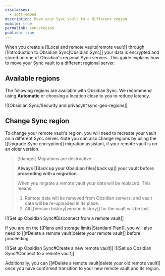 ```yaml
---
cssclasses:
  - soft-embed
description: Move your Sync vault to a different region.
mobile: true
permalink: sync/region
publish: true
---
```

When you create a [[Local and remote vaults|remote vault]] through [[Introduction to Obsidian Sync|Obsidian Sync]] your data is encrypted and stored on one of Obsidian's regional Sync servers. This guide explains how to move your Sync vault to a different regional server.

## Available regions

The following regions are available with Obsidian Sync. We recommend using **Automatic** or choosing a location close to you to reduce latency.

![[Obsidian Sync/Security and privacy#^sync-geo-regions]]

## Change Sync region

To change your remote vault's region, you will need to recreate your vault on a different Sync server. Note you can also change regions by using the [[Upgrade Sync encryption]] migration assistant, if your remote vault is on an older version.

> [!danger] Migrations are destructive
> 
> **Always [[Back up your Obsidian files|back up]] your vault before proceeding with a migration.**
> 
> When you migrate a remote vault your data will be replaced. This means:
> 
> 1. Remote data will be removed from Obsidian servers, and vault data will be re-uploaded in its place.
> 2. All [[Version history|version history]] for the vault will be lost.

![[Set up Obsidian Sync#Disconnect from a remote vault]]

If you are on the [[Plans and storage limits|Standard Plan]], you will also need to [[#Delete a remote vault|delete your remote vault]] before proceeding.

![[Set up Obsidian Sync#Create a new remote vault]]
![[Set up Obsidian Sync#Connect to a remote vault]]

Additionally, you can [[#Delete a remote vault|delete your old remote vault]] once you have confirmed transition to your new remote vault and its region.

